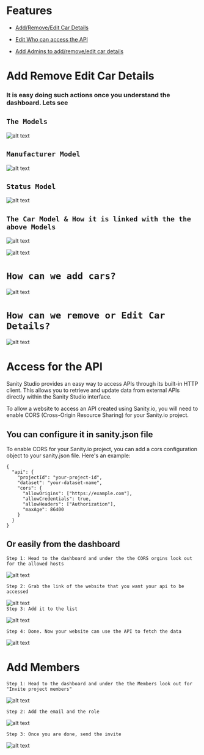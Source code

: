 # Features
- [Add/Remove/Edit Car Details](#Add-Remove-Edit-Car-Details)

- [Edit Who can access the API](#Access-for-the-API)
  
- [Add Admins to add/remove/edit car details](#Add-Members)

# Add Remove Edit Car Details
### It is easy doing such actions once you understand the dashboard. Lets see

##  `The Models`

![alt text](image/models/1.png)
<br>

## `Manufacturer Model`

![alt text](image/models/2.png)
<br>


## `Status Model`

![alt text](image/models/3.png)
<br>

## `The Car Model & How it is linked with the the above Models`

![alt text](image/models/4.png)
<br>

![alt text](image/models/5.png)
<br>

# `How can we add cars?`

![alt text](image/models/6.png)
<br>

# `How can we remove or Edit Car Details?`
![alt text](image/models/7.png)
<br>

# Access for the API

Sanity Studio provides an easy way to access APIs through its built-in HTTP client. This allows you to retrieve and update data from external APIs directly within the Sanity Studio interface.

To allow a website to access an API created using Sanity.io, you will need to enable CORS (Cross-Origin Resource Sharing) for your Sanity.io project.



## You can configure it in sanity.json file

To enable CORS for your Sanity.io project, you can add a cors configuration object to your sanity.json file. Here's an example:

```
{
  "api": {
    "projectId": "your-project-id",
    "dataset": "your-dataset-name",
    "cors": {
      "allowOrigins": ["https://example.com"],
      "allowCredentials": true,
      "allowHeaders": ["Authorization"],
      "maxAge": 86400
    }
  }
}
```

## Or easily from the dashboard

`Step 1: Head to the dashboard and under the the CORS orgins look out for the allowed hosts`<br>

![alt text](image/1.png)
<br>

`Step 2: Grab the link of the website that you want your api to be accessed`<br>

![alt text](image/2.png)
<br>
`Step 3: Add it to the list`<br>

![alt text](image/3.png)
<br>

`Step 4: Done. Now your website can use the API to fetch the data`<br>

![alt text](image/4.png)
<br>

# Add Members

`Step 1: Head to the dashboard and under the the Members look out for "Invite project members"`<br>

![alt text](image/acc/1.png)
<br>

`Step 2: Add the email and the role`<br>

![alt text](image/acc/2.png)
<br>

`Step 3: Once you are done, send the invite`
<br>

![alt text](image/acc/3.png)
<br>